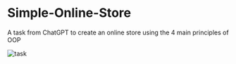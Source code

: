 # Simple-Online-Store
A task from ChatGPT to create an online store using the 4 main principles of OOP

![task](https://user-images.githubusercontent.com/106867192/232312700-b003392a-47a0-4754-a979-4e2618e67688.png)
